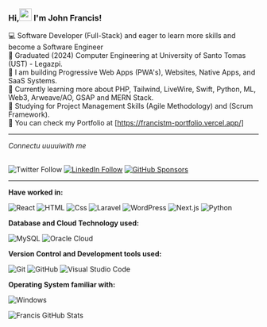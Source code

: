 
### Hi,<img src="https://raw.githubusercontent.com/MartinHeinz/MartinHeinz/master/wave.gif" width="25px"> I'm John Francis! 

 💻 Software Developer (Full-Stack) and eager to learn more skills and become a Software Engineer <br/>
 📖 Graduated (2024) Computer Engineering at University of Santo Tomas (UST) - Legazpi. <br/>
 📲 I am building Progressive Web Apps (PWA's), Websites, Native Apps, and SaaS Systems. <br/>
 🤔 Currently learning more about PHP, Tailwind, LiveWire, Swift, Python, ML, Web3, Arweave/AO, GSAP and MERN Stack. <br/>
 🎯 Studying for Project Management Skills (Agile Methodology) and (Scrum Framework). <br/>
 💬 You can check my Portfolio at [https://francistm-portfolio.vercel.app/] <br/>
    
<hr/> <i>Connectu uuuuiwith me  </i> <br/> &nbsp

![Twitter Follow](https://img.shields.io/twitter/follow/johnfrancistm?label=Twitter%20&style=social)
[![LinkedIn Follow](https://img.shields.io/badge/LinkedIn-Follow-blue?style=social&logo=linkedin)](https://www.linkedin.com/in/john-francis-tamondong-866055232/)
[![GitHub Sponsors](https://img.shields.io/badge/GitHub-Sponsors-orange?style=social&logo=github)](https://github.com/sponsors/fraanciisq)



<hr/>

**Have worked in:**
<p>
<img alt="React" src="https://img.shields.io/badge/React-61 DAFB? logo=react & logoColor-white&style=flat" />
<!-- <img alt="JavaScript" src="https://img.shields.io/badge/JavaScript-F7DF1E? logo=javascript &logoColor=white&style=flat" />
<img alt="TypeScript" src="https://img.shields.io/badge/TypeScript-3178C6?logo=typescript &logoColor=white&style=flat" />
<img alt="TypeScript" src="https://img.shields.io/badge/Node.js-339933?logo=node.js &logoColor-white&style=flat" /> -->
<img alt="HTML" src="https://img.shields.io/badge/HTML-E34F26?logo-html5&logoColor=white&style=flat" />
<img alt="Css" src="https://img.shields.io/badge/CSS-1572B6?logo=css3&logoColor=white&style=flat" />
<!-- <img alt="Angular" src="https://img.shields.io/badge/Angular-DD0031?logo-angular&logoColor-white&style=flat" /> -->
<img alt="Laravel" src="https://img.shields.io/badge/Laravel-FF2D20?logo=laravel&logoColor=white&style=flat" /> 
<img alt="WordPress" src="https://img.shields.io/badge/WordPress-21759B?logo=wordpress&logoColor=white&style=flat" /> 
<img alt="Next.js" src="https://img.shields.io/badge/Next.js-000000?logo=next.js&logoColor=white&style=flat" />
<img alt="Python" src="https://img.shields.io/badge/Python-3776AB?logo=python&logoColor=white&style=flat" /> 
 </p>


 **Database and Cloud Technology used:**
<p>
<img alt="MySQL" src="https://img.shields.io/badge/MySQL-4479A1?logo=mysql&logoColor=white&style=flat" /> 
<!-- <img alt="PostgreSQL" src="https://img.shields.io/badge/PostgreSQL-336791?logo-postgresql&logoColor-white&style=flat" /> -->
<!-- <img alt="Firebase" src="https://img.shields.io/badge/Firebase-FFCA28?logo=firebase&logoColor=white&style=flat" /> 
<img alt="MongoDB" src="https://img.shields.io/badge/MongoDB-47A248?logo-mongodb & logoColor-white&style=flat" /> <img alt="SQL Server" src="https://img.shields.io/badge/SQL Server-CC2927?logo-microsoft+sql+server & logoColor=white&style=flat" />  -->
<img alt="Oracle Cloud" src="https://img.shields.io/badge/Oracle-F80000?logo=oracle&logoColor=white&style=flat" />
<!-- <img alt="AWS" src="https://img.shields.io/badge/AWS-232F3E?logo=amazon+aws&logoColor=white&style=flat" /> 
 -->
</p>
 
**Version Control and Development tools used:**
<p>
<img alt="Git"src="https://img.shields.io/badge/Git-F05032?logo=git & logoColor-white&style=flat" />
<img alt="GitHub"src="https://img.shields.io/badge/GitHub-181717?logo=github&logoColor=white&style=flat" />
<!-- <img alt="Azure Devops"src="https://img.shields.io/badge/Azure DevOps-0078D7?logo-azure+devops &logoColor=-white&style=flat" /> <img alt="Visual Studio" src="https://img.shields.io/badge/Visual Studio-5C2D91?logo=visual+studio&logoColor-white&style=flat" /> -->
<img alt="Visual Studio Code"src="https://img.shields.io/badge/Visual Studio Code-007ACC?logo-visual+studio+code & logoColor-white&style=flat" /> </p>

**Operating System familiar with:**
<p>
<!-- <img alt="MacOS" src="https://img.shields.io/badge/MacOS-000000?logo-macos &logoColor=white&style=flat" /> -->
<img alt="Windows" src="https://img.shields.io/badge/Windows-0078D6?logo=windows &logoColor=white&style=flat" />
<!-- <img alt="Linux" src="https://img.shields.io/badge/Linux-FCC624?logo=linux &logoColor=black&style=flat" /> -->
</p>
</p>

![Francis GitHub Stats](https://github-readme-stats.vercel.app/api?username=fraanciisq&theme=transparent&show_icons=true)

